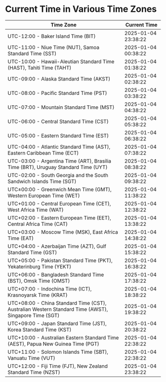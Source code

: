 # Current Time in Various Time Zones

| Time Zone | Current Time |
|-----------|--------------|
| UTC-12:00 - Baker Island Time (BIT) | 2025-01-04 23:38:22 |
| UTC-11:00 - Niue Time (NUT), Samoa Standard Time (SST) | 2025-01-04 00:38:22 |
| UTC-10:00 - Hawaii-Aleutian Standard Time (HAST), Tahiti Time (TAHT) | 2025-01-04 01:38:22 |
| UTC-09:00 - Alaska Standard Time (AKST) | 2025-01-04 02:38:22 |
| UTC-08:00 - Pacific Standard Time (PST) | 2025-01-04 03:38:22 |
| UTC-07:00 - Mountain Standard Time (MST) | 2025-01-04 04:38:22 |
| UTC-06:00 - Central Standard Time (CST) | 2025-01-04 05:38:22 |
| UTC-05:00 - Eastern Standard Time (EST) | 2025-01-04 06:38:22 |
| UTC-04:00 - Atlantic Standard Time (AST), Eastern Caribbean Time (ECT) | 2025-01-04 07:38:22 |
| UTC-03:00 - Argentina Time (ART), Brasília Time (BRT), Uruguay Standard Time (UYT) | 2025-01-04 08:38:22 |
| UTC-02:00 - South Georgia and the South Sandwich Islands Time (SGT) | 2025-01-04 09:38:22 |
| UTC±00:00 - Greenwich Mean Time (GMT), Western European Time (WET) | 2025-01-04 11:38:22 |
| UTC+01:00 - Central European Time (CET), West Africa Time (WAT) | 2025-01-04 12:38:22 |
| UTC+02:00 - Eastern European Time (EET), Central Africa Time (CAT) | 2025-01-04 13:38:22 |
| UTC+03:00 - Moscow Time (MSK), East Africa Time (EAT) | 2025-01-04 14:38:22 |
| UTC+04:00 - Azerbaijan Time (AZT), Gulf Standard Time (GST) | 2025-01-04 15:38:22 |
| UTC+05:00 - Pakistan Standard Time (PKT), Yekaterinburg Time (YEKT) | 2025-01-04 16:38:22 |
| UTC+06:00 - Bangladesh Standard Time (BST), Omsk Time (OMST) | 2025-01-04 17:38:22 |
| UTC+07:00 - Indochina Time (ICT), Krasnoyarsk Time (KRAT) | 2025-01-04 18:38:22 |
| UTC+08:00 - China Standard Time (CST), Australian Western Standard Time (AWST), Singapore Time (SGT) | 2025-01-04 19:38:22 |
| UTC+09:00 - Japan Standard Time (JST), Korea Standard Time (KST) | 2025-01-04 20:38:22 |
| UTC+10:00 - Australian Eastern Standard Time (AEST), Papua New Guinea Time (PGT) | 2025-01-04 22:38:22 |
| UTC+11:00 - Solomon Islands Time (SBT), Vanuatu Time (VUT) | 2025-01-04 22:38:22 |
| UTC+12:00 - Fiji Time (FJT), New Zealand Standard Time (NZST) | 2025-01-04 23:38:22 |
